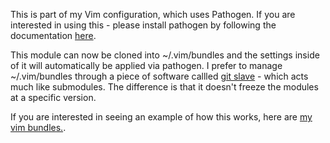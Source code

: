 This is part of my Vim configuration, which uses Pathogen. If you
are interested in using this - please install pathogen by following
the documentation [here](https://github.com/tpope/vim-pathogen).

This module can now be cloned into ~/.vim/bundles and the settings
inside of it will automatically be applied via pathogen. I prefer
to manage ~/.vim/bundles through a piece of software callled
[git slave](http://gitslave.sourceforge.net/) - which acts much
like submodules. The difference is that it doesn't freeze the
modules at a specific version.

If you are interested in seeing an example of how this works, here
are [my vim bundles.](https://github.com/monokrome/vim-bundles).

